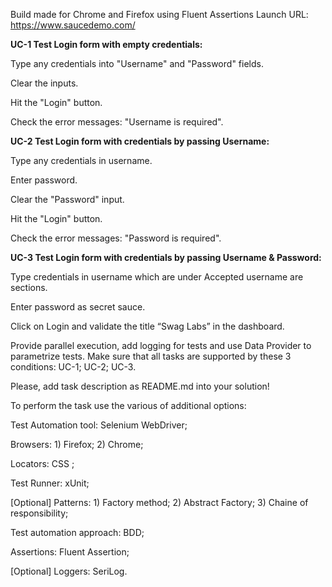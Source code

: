 ﻿
Build made for Chrome and Firefox using Fluent Assertions
Launch URL: https://www.saucedemo.com/

**UC-1 Test Login form with empty credentials:**

Type any credentials into "Username" and "Password" fields.

Clear the inputs.

Hit the "Login" button.

Check the error messages: "Username is required".


**UC-2 Test Login form with credentials by passing Username:**

Type any credentials in username.

Enter password.

Clear the "Password" input.

Hit the "Login" button.

Check the error messages: "Password is required".


**UC-3 Test Login form with credentials by passing Username & Password:**

Type credentials in username which are under Accepted username are sections.

Enter password as secret sauce.

Click on Login and validate the title “Swag Labs” in the dashboard.

Provide parallel execution, add logging for tests and use Data Provider to parametrize tests. Make sure that all tasks are supported by these 3 conditions: UC-1; UC-2; UC-3.

Please, add task description as README.md into your solution!

To perform the task use the various of additional options:

Test Automation tool: Selenium WebDriver;

Browsers: 1) Firefox; 2) Chrome;

Locators: CSS ;

Test Runner: xUnit;

[Optional] Patterns: 1) Factory method; 2) Abstract Factory; 3) Chaine of responsibility;

Test automation approach: BDD;

Assertions: Fluent Assertion;

[Optional] Loggers: SeriLog.